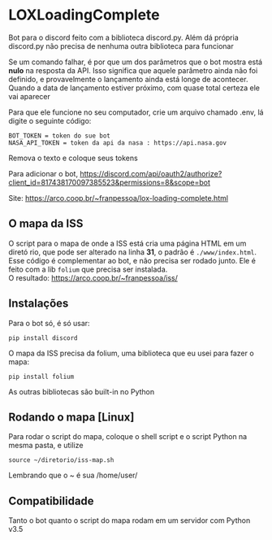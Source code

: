 
# LOXLoadingComplete
Bot para o discord feito com a biblioteca discord.py.
Além dá própria discord.py não precisa de nenhuma outra biblioteca para funcionar

Se um comando falhar, é por que um dos parâmetros que o bot mostra está **nulo** na resposta da API. 
Isso significa que aquele parâmetro ainda não foi definido, e provavelmente o lançamento ainda está longe de acontecer. 
Quando a data de lançamento estiver próximo, com quase total certeza ele vai aparecer

Para que ele funcione no seu computador, crie um arquivo chamado .env, lá digite o seguinte código: 

```
BOT_TOKEN = token do sue bot
NASA_API_TOKEN = token da api da nasa : https://api.nasa.gov
```

Remova o texto e coloque seus tokens

Para adicionar o bot, https://discord.com/api/oauth2/authorize?client_id=817438170097385523&permissions=8&scope=bot

Site: https://arco.coop.br/~franpessoa/lox-loading-complete.html

## O mapa da ISS
O script para o mapa de onde a ISS está cria uma página HTML em um diretó
rio, que pode ser alterado na linha **31**, o padrão é ```./www/index.html```.
Esse código é complementar ao bot, e não precisa ser rodado junto. Ele é feito com a lib ```folium``` que precisa ser instalada.\
O resultado: https://arco.coop.br/~franpessoa/iss/

## Instalações
Para o bot só, é só usar:

```
pip install discord
```

O mapa da ISS precisa da folium, uma biblioteca que eu usei para fazer o mapa:

```
pip install folium
```

As outras bibliotecas são built-in no Python

## Rodando o mapa [Linux]
Para rodar o script do mapa, coloque o shell script e o script Python na mesma pasta, e utilize
```
source ~/diretorio/iss-map.sh
```

Lembrando que o ~ é sua /home/user/

## Compatibilidade
Tanto o bot quanto o script do mapa rodam em um servidor com Python v3.5
